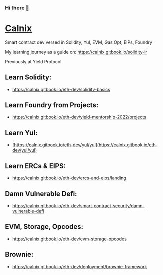 ### Hi there 👋

# [Calnix](https://twitter.com/cal_nix)

Smart contract dev versed in Solidity, Yul, EVM, Gas Opt, EIPs, Foundry

My learning journey as a guide on: https://calnix.gitbook.io/solidity-lr

Previously at Yield Protocol. 

## Learn Solidity:
- https://calnix.gitbook.io/eth-dev/solidity-basics

## Learn Foundry from Projects:
- https://calnix.gitbook.io/eth-dev/yield-mentorship-2022/projects

## Learn Yul:
- [https://calnix.gitbook.io/eth-dev/yul/yul](https://calnix.gitbook.io/eth-dev/yul/yul)

## Learn ERCs & EIPS:
- https://calnix.gitbook.io/eth-dev/ercs-and-eips/landing

## Damn Vulnerable Defi:
- https://calnix.gitbook.io/eth-dev/smart-contract-security/damn-vulnerable-defi

## EVM, Storage, Opcodes:
- https://calnix.gitbook.io/eth-dev/evm-storage-opcodes

## Brownie:
- https://calnix.gitbook.io/eth-dev/deployment/brownie-framework
